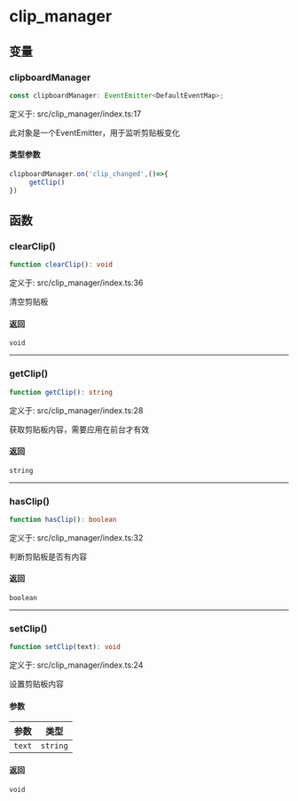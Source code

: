 # clip\_manager

## 变量

### clipboardManager

```ts
const clipboardManager: EventEmitter<DefaultEventMap>;
```

定义于: src/clip\_manager/index.ts:17

此对象是一个EventEmitter，用于监听剪贴板变化

#### 类型参数

```js
clipboardManager.on('clip_changed',()=>{
     getClip()
})
```

## 函数

### clearClip()

```ts
function clearClip(): void
```

定义于: src/clip\_manager/index.ts:36

清空剪贴板

#### 返回

`void`

***

### getClip()

```ts
function getClip(): string
```

定义于: src/clip\_manager/index.ts:28

获取剪贴板内容，需要应用在前台才有效

#### 返回

`string`

***

### hasClip()

```ts
function hasClip(): boolean
```

定义于: src/clip\_manager/index.ts:32

判断剪贴板是否有内容

#### 返回

`boolean`

***

### setClip()

```ts
function setClip(text): void
```

定义于: src/clip\_manager/index.ts:24

设置剪贴板内容

#### 参数

| 参数 | 类型 |
| ------ | ------ |
| `text` | `string` |

#### 返回

`void`
